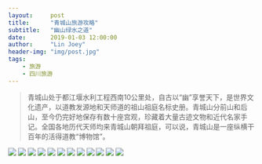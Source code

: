 ```yaml
---
layout:     post
title:      "青城山旅游攻略"
subtitle:   "幽山绿水之道"
date:       2019-01-03 12:00:00
author:     "Lin Joey"
header-img: "img/post.jpg"
tags:
    - 旅游
    - 四川旅游
---
```

>青城山处于都江堰水利工程西南10公里处，自古以“幽”享誉天下，是世界文化遗产，以道教发源地和天师道的祖山祖庭名标史册。青城山分前山和后山，至今仍完好地保存有数十座宫观，珍藏着大量古迹文物和近代名家手记。全国各地历代天师均来青城山朝拜祖庭，可以说，青城山是一座纵横干百年的活得道教“博物馆”。

![](https://linjoey-image.oss-cn-beijing.aliyuncs.com/我是驴友-青城山_页面_01.jpg)
![](https://linjoey-image.oss-cn-beijing.aliyuncs.com/我是驴友-青城山_页面_02.jpg)
![](https://linjoey-image.oss-cn-beijing.aliyuncs.com/我是驴友-青城山_页面_03.jpg)
![](https://linjoey-image.oss-cn-beijing.aliyuncs.com/我是驴友-青城山_页面_04.jpg)
![](https://linjoey-image.oss-cn-beijing.aliyuncs.com/我是驴友-青城山_页面_05.jpg)
![](https://linjoey-image.oss-cn-beijing.aliyuncs.com/我是驴友-青城山_页面_06.jpg)
![](https://linjoey-image.oss-cn-beijing.aliyuncs.com/我是驴友-青城山_页面_07.jpg)
![](https://linjoey-image.oss-cn-beijing.aliyuncs.com/我是驴友-青城山_页面_08.jpg)
![](https://linjoey-image.oss-cn-beijing.aliyuncs.com/我是驴友-青城山_页面_09.jpg)
![](https://linjoey-image.oss-cn-beijing.aliyuncs.com/我是驴友-青城山_页面_10.jpg)
![](https://linjoey-image.oss-cn-beijing.aliyuncs.com/我是驴友-青城山_页面_11.jpg)
![](https://linjoey-image.oss-cn-beijing.aliyuncs.com/我是驴友-青城山_页面_12.jpg)
